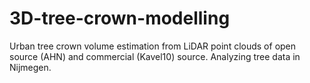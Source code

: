 # 3D-tree-crown-modelling
Urban tree crown volume estimation from LiDAR point clouds of open source (AHN) and commercial (Kavel10) source. Analyzing tree data in Nijmegen.
